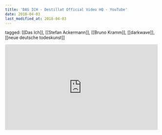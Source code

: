 ```yaml
---
title: 'DAS ICH - Destillat Official Video HQ - YouTube'
date: 2018-04-03
last_modified_at: 2018-04-03
---
```

tagged: [[Das Ich]], [[Stefan Ackermann]], [[Bruno Kramm]], [[darkwave]], [[neue deutsche todeskunst]]
<iframe allow="accelerometer; autoplay; clipboard-write; encrypted-media; gyroscope; picture-in-picture" allowfullscreen="" frameborder="0" height="281" id="youtube_iframe" src="https://www.youtube.com/embed/Zm1OkW_Y93A?feature=oembed&amp;enablejsapi=1&amp;origin=https://safe.txmblr.com&amp;wmode=opaque" width="500"></iframe>